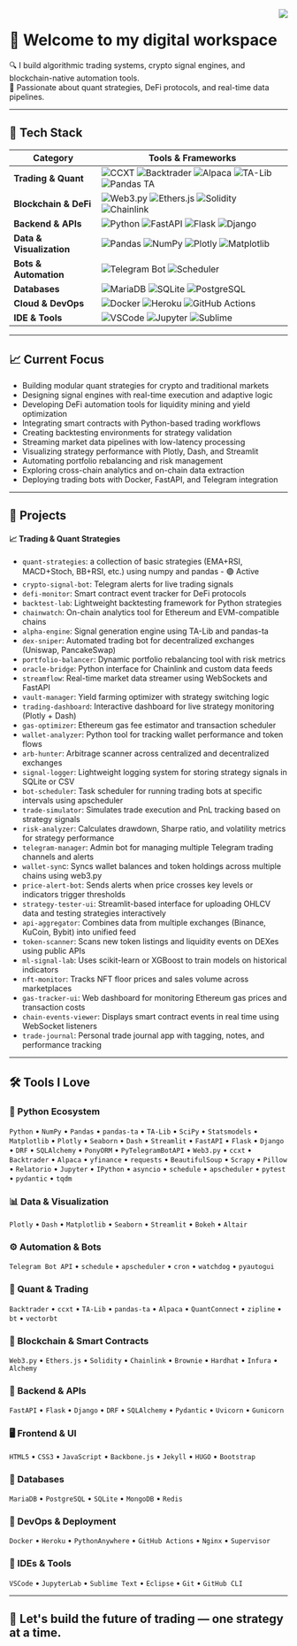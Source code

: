 <img align="right" src="https://komarev.com/ghpvc/?username=Alba3k"/>

# 👋 Welcome to my digital workspace

🔍 I build algorithmic trading systems, crypto signal engines, and blockchain-native automation tools.  
🧠 Passionate about quant strategies, DeFi protocols, and real-time data pipelines.

---

## 🧰 Tech Stack

| Category | Tools & Frameworks |
|---------|---------------------|
| **Trading & Quant** | ![CCXT](https://img.shields.io/badge/-CCXT-black?style=flat-square&logo=ccxt&logoColor=white) ![Backtrader](https://img.shields.io/badge/-Backtrader-black?style=flat-square&logo=backtrader&logoColor=white) ![Alpaca](https://img.shields.io/badge/-Alpaca-black?style=flat-square&logo=alpaca&logoColor=white) ![TA-Lib](https://img.shields.io/badge/-TA--Lib-black?style=flat-square&logo=talib&logoColor=white) ![Pandas TA](https://img.shields.io/badge/-PandasTA-black?style=flat-square&logo=pandas&logoColor=white) |
| **Blockchain & DeFi** | ![Web3.py](https://img.shields.io/badge/-Web3.py-blue?style=flat-square&logo=ethereum&logoColor=white) ![Ethers.js](https://img.shields.io/badge/-Ethers.js-blue?style=flat-square&logo=ethereum&logoColor=white) ![Solidity](https://img.shields.io/badge/-Solidity-black?style=flat-square&logo=solidity&logoColor=white) ![Chainlink](https://img.shields.io/badge/-Chainlink-blue?style=flat-square&logo=chainlink&logoColor=white) |
| **Backend & APIs** | ![Python](https://img.shields.io/badge/-Python-blue?style=flat-square&logo=python&logoColor=white) ![FastAPI](https://img.shields.io/badge/-FastAPI-blue?style=flat-square&logo=fastapi&logoColor=white) ![Flask](https://img.shields.io/badge/-Flask-blue?style=flat-square&logo=flask&logoColor=white) ![Django](https://img.shields.io/badge/-Django-blue?style=flat-square&logo=django&logoColor=white) |
| **Data & Visualization** | ![Pandas](https://img.shields.io/badge/-Pandas-blue?style=flat-square&logo=pandas&logoColor=white) ![NumPy](https://img.shields.io/badge/-NumPy-blue?style=flat-square&logo=numpy&logoColor=white) ![Plotly](https://img.shields.io/badge/-Plotly-blue?style=flat-square&logo=plotly&logoColor=white) ![Matplotlib](https://img.shields.io/badge/-Matplotlib-blue?style=flat-square&logo=matplotlib&logoColor=white) |
| **Bots & Automation** | ![Telegram Bot](https://img.shields.io/badge/-TelegramBot-blue?style=flat-square&logo=telegram&logoColor=white) ![Scheduler](https://img.shields.io/badge/-Scheduler-blue?style=flat-square&logo=cron&logoColor=white) |
| **Databases** | ![MariaDB](https://img.shields.io/badge/-MariaDB-blue?style=flat-square&logo=mariadb&logoColor=white) ![SQLite](https://img.shields.io/badge/-SQLite-blue?style=flat-square&logo=sqlite&logoColor=white) ![PostgreSQL](https://img.shields.io/badge/-PostgreSQL-blue?style=flat-square&logo=postgresql&logoColor=white) |
| **Cloud & DevOps** | ![Docker](https://img.shields.io/badge/-Docker-purple?style=flat-square&logo=docker&logoColor=white) ![Heroku](https://img.shields.io/badge/-Heroku-purple?style=flat-square&logo=heroku&logoColor=white) ![GitHub Actions](https://img.shields.io/badge/-GitHub%20Actions-purple?style=flat-square&logo=githubactions&logoColor=white) |
| **IDE & Tools** | ![VSCode](https://img.shields.io/badge/-VSCode-blueviolet?style=flat-square&logo=visualstudiocode&logoColor=white) ![Jupyter](https://img.shields.io/badge/-Jupyter-blueviolet?style=flat-square&logo=jupyter&logoColor=white) ![Sublime](https://img.shields.io/badge/-Sublime-blueviolet?style=flat-square&logo=sublimetext&logoColor=white) |

---

## 📈 Current Focus

- Building modular quant strategies for crypto and traditional markets
- Designing signal engines with real-time execution and adaptive logic
- Developing DeFi automation tools for liquidity mining and yield optimization
- Integrating smart contracts with Python-based trading workflows
- Creating backtesting environments for strategy validation
- Streaming market data pipelines with low-latency processing
- Visualizing strategy performance with Plotly, Dash, and Streamlit
- Automating portfolio rebalancing and risk management
- Exploring cross-chain analytics and on-chain data extraction
- Deploying trading bots with Docker, FastAPI, and Telegram integration

---

## 🧪 Projects

#### 📈 Trading & Quant Strategies
- `quant-strategies`: a collection of basic strategies (EMA+RSI, MACD+Stoch, BB+RSI, etc.) using numpy and pandas - 🟢 Active
- `crypto-signal-bot`: Telegram alerts for live trading signals
- `defi-monitor`: Smart contract event tracker for DeFi protocols
- `backtest-lab`: Lightweight backtesting framework for Python strategies
- `chainwatch`: On-chain analytics tool for Ethereum and EVM-compatible chains
- `alpha-engine`: Signal generation engine using TA-Lib and pandas-ta
- `dex-sniper`: Automated trading bot for decentralized exchanges (Uniswap, PancakeSwap)
- `portfolio-balancer`: Dynamic portfolio rebalancing tool with risk metrics
- `oracle-bridge`: Python interface for Chainlink and custom data feeds
- `streamflow`: Real-time market data streamer using WebSockets and FastAPI
- `vault-manager`: Yield farming optimizer with strategy switching logic
- `trading-dashboard`: Interactive dashboard for live strategy monitoring (Plotly + Dash)
- `gas-optimizer`: Ethereum gas fee estimator and transaction scheduler
- `wallet-analyzer`: Python tool for tracking wallet performance and token flows
- `arb-hunter`: Arbitrage scanner across centralized and decentralized exchanges
- `signal-logger`: Lightweight logging system for storing strategy signals in SQLite or CSV
- `bot-scheduler`: Task scheduler for running trading bots at specific intervals using apscheduler
- `trade-simulator`: Simulates trade execution and PnL tracking based on strategy signals
- `risk-analyzer`: Calculates drawdown, Sharpe ratio, and volatility metrics for strategy performance
- `telegram-manager`: Admin bot for managing multiple Telegram trading channels and alerts
- `wallet-syn`c: Syncs wallet balances and token holdings across multiple chains using web3.py
- `price-alert-bot`: Sends alerts when price crosses key levels or indicators trigger thresholds
- `strategy-tester-ui`: Streamlit-based interface for uploading OHLCV data and testing strategies interactively
- `api-aggregator`: Combines data from multiple exchanges (Binance, KuCoin, Bybit) into unified feed
- `token-scanner`: Scans new token listings and liquidity events on DEXes using public APIs
- `ml-signal-lab`: Uses scikit-learn or XGBoost to train models on historical indicators
- `nft-monitor`: Tracks NFT floor prices and sales volume across marketplaces
- `gas-tracker-ui`: Web dashboard for monitoring Ethereum gas prices and transaction costs
- `chain-events-viewer`: Displays smart contract events in real time using WebSocket listeners
- `trade-journal`: Personal trade journal app with tagging, notes, and performance tracking

---

## 🛠️ Tools I Love

### 🐍 Python Ecosystem
`Python` • `NumPy` • `Pandas` • `pandas-ta` • `TA-Lib` • `SciPy` • `Statsmodels` • `Matplotlib` • `Plotly` • `Seaborn` • `Dash` • `Streamlit` • `FastAPI` • `Flask` • `Django` • `DRF` • `SQLAlchemy` • `PonyORM` • `PyTelegramBotAPI` • `Web3.py` • `ccxt` • `Backtrader` • `Alpaca` • `yfinance` • `requests` • `BeautifulSoup` • `Scrapy` • `Pillow` • `Relatorio` • `Jupyter` • `IPython` • `asyncio` • `schedule` • `apscheduler` • `pytest` • `pydantic` • `tqdm`

### 📊 Data & Visualization
`Plotly` • `Dash` • `Matplotlib` • `Seaborn` • `Streamlit` • `Bokeh` • `Altair`

### ⚙️ Automation & Bots
`Telegram Bot API` • `schedule` • `apscheduler` • `cron` • `watchdog` • `pyautogui`

### 🧪 Quant & Trading
`Backtrader` • `ccxt` • `TA-Lib` • `pandas-ta` • `Alpaca` • `QuantConnect` • `zipline` • `bt` • `vectorbt`

### 🔗 Blockchain & Smart Contracts
`Web3.py` • `Ethers.js` • `Solidity` • `Chainlink` • `Brownie` • `Hardhat` • `Infura` • `Alchemy`

### 🧱 Backend & APIs
`FastAPI` • `Flask` • `Django` • `DRF` • `SQLAlchemy` • `Pydantic` • `Uvicorn` • `Gunicorn`

### 🖥️ Frontend & UI
`HTML5` • `CSS3` • `JavaScript` • `Backbone.js` • `Jekyll` • `HUGO` • `Bootstrap`

### 🐘 Databases
`MariaDB` • `PostgreSQL` • `SQLite` • `MongoDB` • `Redis`

### 🧪 DevOps & Deployment
`Docker` • `Heroku` • `PythonAnywhere` • `GitHub Actions` • `Nginx` • `Supervisor`

### 🧠 IDEs & Tools
`VSCode` • `JupyterLab` • `Sublime Text` • `Eclipse` • `Git` • `GitHub CLI`

---

## 🧭 Let's build the future of trading — one strategy at a time.
